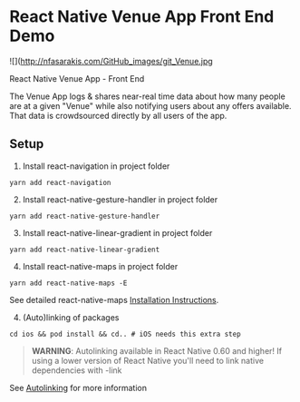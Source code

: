 # React Native Venue App Front End Demo

![](http://nfasarakis.com/GitHub_images/git_Venue.jpg

React Native Venue App - Front End

The Venue App logs & shares near-real time data about how many people are at a given "Venue" while also notifying users about any offers available. That data is crowdsourced directly by all users of the app.

## Setup

1. Install react-navigation in project folder

```
yarn add react-navigation
```

2. Install react-native-gesture-handler in project folder

```
yarn add react-native-gesture-handler
```

3. Install react-native-linear-gradient in project folder

```
yarn add react-native-linear-gradient
```

4. Install react-native-maps in project folder

```
yarn add react-native-maps -E
```

See detailed react-native-maps [Installation Instructions](https://github.com/react-native-community/react-native-maps/blob/master/docs/installation.md).


4. (Auto)linking of packages

```
cd ios && pod install && cd.. # iOS needs this extra step
```

> **WARNING**: Autolinking available in React Native 0.60 and higher! If using a lower version of React Native you'll need to link native dependencies with -link

See [Autolinking](https://github.com/react-native-community/cli/blob/master/docs/autolinking.md) for more information
